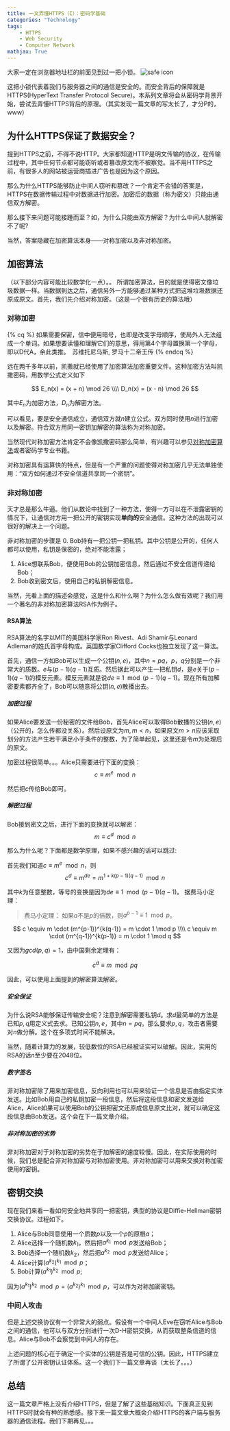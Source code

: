 ```yaml
---
title: 一文弄懂HTTPS（I）：密码学基础
categories: "Technology"
tags:
    - HTTPS
    - Web Security
    - Computer Network
mathjax: True
---
```


大家一定在浏览器地址栏的前面见到过一把小锁。
![safe icon](safe-icon.png)

这把小锁代表着我们与服务器之间的通信是安全的。而安全背后的保障就是HTTPS(HyperText Transfer Protocol Secure)。本系列文章将会从密码学背景开始，尝试去弄懂HTTPS背后的原理。（其实发现一篇文章的写太长了，才分P的，www）
<!--more-->

## 为什么HTTPS保证了数据安全？

提到HTTPS之前，不得不说HTTP。大家都知道HTTP是明文传输的协议，在传输过程中，其中任何节点都可能窃听或者篡改原文而不被察觉。当不用HTTPS之前，有很多人的网站被运营商插进广告也是因为这个原因。

那么为什么HTTPS能够防止中间人窃听和篡改？一个肯定不会错的答案是，HTTPS在数据传输过程中对数据进行加密。加密后的数据（称为密文）只能由通信双方解密。

那么接下来问题可能接踵而至？如，为什么只能由双方解密？为什么中间人就解密不了呢?

当然，答案隐藏在加密算法本身——对称加密以及非对称加密。

## 加密算法

（以下部分内容可能比较数学化一点）。。
所谓加密算法，目的就是使得密文像垃圾数据一样。当数据到达之后，通信另外一方能够通过某种方式把这堆垃圾数据还原成原文。首先，我们先介绍对称加密。（这是一个很有历史的算法哦）

### 对称加密

{% cq %}
如果需要保密，信中便用暗号，也即是改变字母顺序，使局外人无法组成一个单词。如果想要读懂和理解它们的意思，得用第4个字母置换第一个字母，即以D代A，余此类推。
 苏维托尼乌斯, 罗马十二帝王传
{% endcq %}

远在两千多年以前，凯撒就已经使用了加密算法加密重要文件。这种加密方法叫凯撒密码，用数学公式定义如下

$$
E_n(x) = (x + n) \mod 26 \\\\
D_n(x) = (x - n) \mod 26
$$

其中$E_n$为加密方法，$D_n$为解密方法。

可以看见，要是安全通信成立，通信双方就$n$建立公式。双方同时使用$n$进行加密以及解密。符合双方用同一密钥加解密的算法称为对称加密。

当然现代对称加密方法肯定不会像凯撒密码那么简单，有兴趣可以参见[对称加密算法](https://zh.wikipedia.org/wiki/%E5%B0%8D%E7%A8%B1%E5%AF%86%E9%91%B0%E5%8A%A0%E5%AF%86)或者密码学专业书籍。

对称加密具有运算快的特点，但是有一个严重的问题使得对称加密几乎无法单独使用：“双方如何通过不安全信道共享同一个密钥”。

### 非对称加密

天才总是那么牛逼。他们从数论中找到了一种方法，使得一方可以在不泄露密钥的情况下，让通信对方用一把公开的密钥实现**单向的**安全通信。这种方法的出现可以很好的解决上一个问题。

非对称加密的步骤是
0. Bob持有一把公钥一把私钥。其中公钥是公开的，任何人都可以使用，私钥是保密的，绝对不能泄露；
1. Alice想联系Bob，便使用Bob的公钥加密信息，然后通过不安全信道传递给Bob；
2. Bob收到密文后，使用自己的私钥解密信息。

当然，光看上面的描述会感觉，这是什么和什么啊？为什么怎么做有效呢？我们用一个著名的非对称加密算法RSA作为例子。

#### RSA算法

RSA算法的名字以MIT的美国科学家Ron Rivest、Adi Shamir与Leonard Adleman的姓氏首字母构成。英国数学家Clifford Cocks也独立发现了这一算法。

首先，通信一方如Bob可以生成一个公钥$(n, e)$，其中$n = pq$，$p$，$q$分别是一个非常大的质数。$e$与$(p-1)(q-1)$互质。然后据此可以产生一把私钥$d$，是$e$关于$(p-1)(q-1)$的模反元素。模反元素就是说$de \equiv 1 \mod (p-1)(q-1)$。现在所有加解密要素都齐全了，Bob可以随意将公钥$(n, e)$散播出去。

##### 加密过程

如果Alice要发送一份秘密的文件给Bob，首先Alice可以取得Bob散播的公钥$(n, e)$（公开的，怎么传都没关系）。然后设原文为$m, m < n$，如果原文$m > n$应该采取划分的方法产生若干满足小于条件的整数，为了简单起见，这里还是令$m$为处理后的原文。

加密过程很简单。。。Alice只需要进行下面的变换：
$$
c \equiv m^e \mod n
$$

然后把$c$传给Bob即可。

##### 解密过程

Bob接到密文之后，进行下面的变换就可以解密：
$$
m \equiv c^d \mod n
$$

那么为什么呢？下面都是数学原理，如果不感兴趣的话可以跳过:

首先我们知道$c \equiv m^e \mod n$，则
$$
c^d \equiv m^{de} = m^{1 + k(p-1)(q-1)} \mod n
$$

其中$k$为任意整数，等号的变换是因为$de \equiv 1 \mod (p-1)(q-1)$。
据费马小定理：
> 费马小定理：
> 如果$a$不是$p$的倍数，则$a^{p-1} \equiv 1 \mod p$。

$$
c \equiv m \cdot (m^{p-1})^{k(q-1)} = m \cdot 1 \mod p \\\\
c \equiv m \cdot (m^{q-1})^{k(p-1)} = m \cdot 1 \mod q
$$

又因为$gcd(p, q) = 1$，由中国剩余定理有：

$$
c^d \equiv m \mod pq
$$

因此，可以使用上面提到的解密算法解密。

##### 安全保证

为什么说RSA能够保证传输安全呢？注意到解密需要私钥$d$。求$d$最简单的方法是已知$p, q$用定义式去求。已知公钥$n, e$，其中$n = pq$。那么要求$p, q$，攻击者需要对$n$做分解。这个在多项式时间不能解决。

当然，随着计算力的发展，较低数位的RSA已经被证实可以破解。因此，实用的RSA的话$n$至少要在2048位。

##### 数字签名

非对称加密除了用来加密信息，反向利用也可以用来验证一个信息是否由指定实体发送。比如Bob用自己的私钥加密一段信息，然后将这段信息和密文发送给Alice，Alice如果可以使用Bob的公钥把密文还原成信息原文比对，就可以确定这段信息由Bob发送。这个会在下一篇文章介绍。

##### 非对称加密的劣势

非对称加密对于对称加密的劣势在于加解密的速度较慢。因此，在实际使用的时候，我们总是配合非对称加密与对称加密使用。非对称加密可以用来交换对称加密使用的密钥。

## 密钥交换

现在我们来看一看如何安全地共享同一把密钥，典型的协议是Diffie-Hellman密钥交换协议。过程如下。

1. Alice与Bob同意使用一个质数$p$以及一个$p$的原根$a$；
2. Alice选择一个随机数$k_1$，然后把$a^{k_1} \mod p$发送给Bob；
3. Bob选择一个随机数$k_2$，然后把$a^{k_2} \mod p$发送给Alice；
4. Alice计算$(a^{k_2})^{k_1} \mod p$；
5. Bob计算$(a^{k_1})^{k_2} \mod p$;

因为$(a^{k_1})^{k_2} \mod p = (a^{k_2})^{k_1} \mod p$，可以作为对称加密密钥。

### 中间人攻击

但是上述交换协议有一个非常大的弱点。假设有一个中间人Eve在窃听Alice与Bob之间的通信，他可以与双方分别进行一次D-H密钥交换，从而获取整条信道的信息。Alice与Bob不会察觉到中间人的存在。

上述问题的核心在于确定一个实体的公钥是否是可信的公钥。因此，HTTPS建立了所谓了公开密钥认证体系。这一个我们下一篇文章再谈（太长了。。。）

## 总结

这一篇文章严格上没有介绍HTTPS，但是了解了这些基础知识。下面真正见到HTTPS时就会有种的熟悉感。接下来一篇文章大概会介绍HTTPS的客户端与服务器的通信流程。我们下期再见。。。